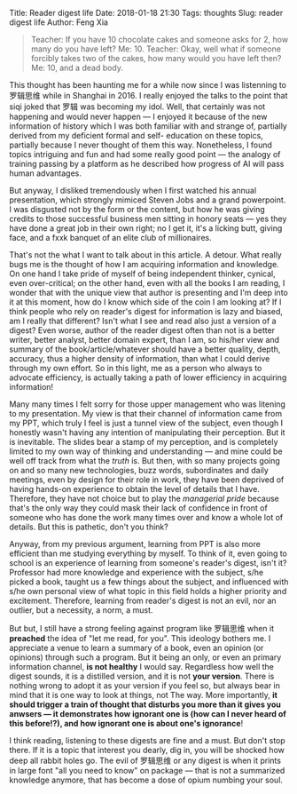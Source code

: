 Title: Reader digest life
Date: 2018-01-18 21:30
Tags: thoughts
Slug: reader digest life
Author: Feng Xia

> Teacher: If you have 10 chocolate cakes and someone asks for 2, how
>   many do you have left?
> Me: 10.
> Teacher: Okay, well what if someone forcibly takes two of the cakes,
>   how many would you have left then?
> Me: 10, and a dead body.
> 

This thought has been haunting me for a while now since I was
listenning to 罗辑思维 while in Shanghai in 2016. I really enjoyed the
talks to the point that siqi joked that 罗辑 was becoming my
idol. Well, that certainly was not happening and would never happen
&mdash; I enjoyed it because of the new information of history which I
was both familiar with and strange of, partially derived from my
deficient formal and self- education on these topics, partially
because I never thought of them this way. Nonetheless, I found topics
intriguing and fun and had some really good point &mdash; the analogy
of training passing by a platform as he described how progress of AI
will pass human advantages.

But anyway, I disliked tremendously when I first watched his annual
presentation, which strongly mimiced Steven Jobs and a grand
powerpoint. I was disgusted not by the form or the content, but how he
was giving credits to those successful business men sitting in honory
seats &mdash; yes they have done a great job in their own right; no I
get it, it's a licking butt, giving face, and a fxxk banquet of an
elite club of millionaires.

That's not the what I want to talk about in this article. A
detour. What really bugs me is the thought of how I am acquiring
information and knowledge. On one hand I take pride of myself of being
independent thinker, cynical, even over-critical; on the other hand,
even with all the books I am reading, I wonder that with the unique
view that author is presenting and I'm deep into it at this moment,
how do I know which side of the coin I am looking at? If I think
people who rely on reader's digest for information is lazy and biased,
am I really that different? Isn't what I see and read also just a
version of a digest? Even worse, author of the reader digest often
than not is a better writer, better analyst, better domain expert,
than I am, so his/her view and summary of the book/article/whatever
should have a better quality, depth, accuracy, thus a higher density
of information, than what I could derive through my own effort. So in
this light, me as a person who always to advocate efficiency, is
actually taking a path of lower efficiency in acquiring information!

Many many times I felt sorry for those upper management who was
litening to my presentation. My view is that their channel of
information came from my PPT, which truly I feel is just a tunnel view
of the subject, even though I honestly wasn't having any intention of
manipulating their perception. But it is inevitable. The slides bear a
stamp of my perception, and is completely limited to my own way of
thinking and understanding &mdash; and mine could be well off track
from what the _truth_ is. But then, with so many projects going on
and so many new technologies, buzz words, subordinates and daily
meetings, even by design for their role in work, they have been deprived of
having hands-on experience to obtain the level of details that I have.
Therefore, they have not choice but to play the _managerial pride_
because that's the only way they could mask their lack of confidence
in front of someone who has done the work many times over and know a
whole lot of details. But this is pathetic, don't you think?


Anyway, from my previous argument, learning from PPT is also more
efficient than me studying everything by myself. To think of it, even
going to school is an experience of learning from someone's reader's
digest, isn't it?  Professor had more knowledge and experience with
the subject, s/he picked a book, taught us a few things about the
subject, and influenced with s/he own personal view of what topic in
this field holds a higher priority and excitement. Therefore, learning
from reader's digest is not an evil, nor an outlier, but a necessity,
a norm, a must.

But but, I still have a strong feeling against program like 罗辑思维
when it **preached** the idea of "let me read, for you". This ideology
bothers me. I appreciate a venue to learn a summary of a book, even an
opinion (or opinions) through such a program. But it being an only,
or even an primary information channel, **is not healthy** I would
say. Regardless how well the digest sounds, it is a distilled version,
and it is not **your version**. There is nothing wrong to adopt it as
your version if you feel so, but always bear in mind that it is one
way to look at things, not The way. More importantly, **it should
trigger a train of thought that disturbs you more than it gives you
anwsers &mdash; it demonstrates how ignorant one is (how can I never
heard of this before!?), and how ignorant one is about one's
ignorance**!

I think reading, listening to these digests are fine and a must. But
don't stop there. If it is a topic that interest you dearly, dig in,
you will be shocked how deep all rabbit holes go. The evil of 罗辑思维
or any digest is when it prints in large font "all you need to know"
on package &mdash; that is not a summarized knowledge anymore, that
has become a dose of opium numbing your soul.
